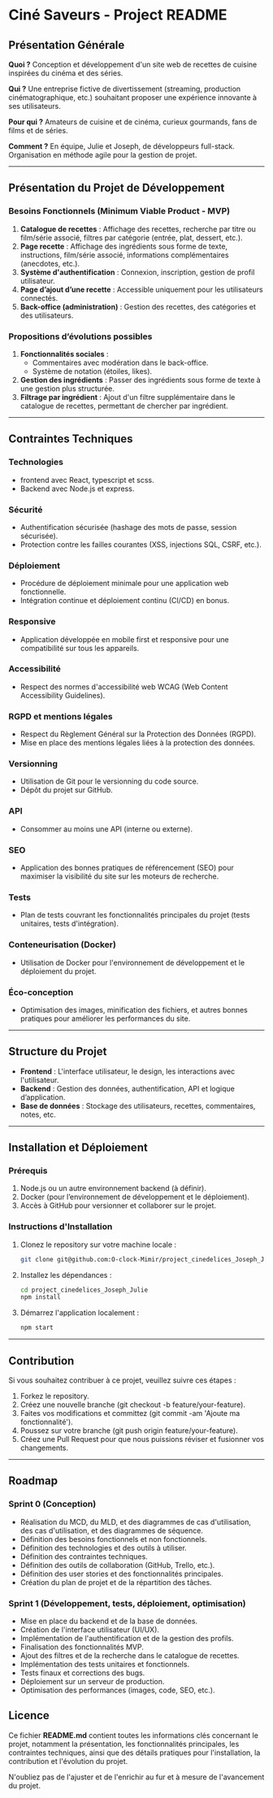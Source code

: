 # Ciné Saveurs - Project README

## Présentation Générale

**Quoi ?**
Conception et développement d'un site web de recettes de cuisine inspirées du cinéma et des séries.

**Qui ?**
Une entreprise fictive de divertissement (streaming, production cinématographique, etc.) souhaitant proposer une expérience innovante à ses utilisateurs.

**Pour qui ?**
Amateurs de cuisine et de cinéma, curieux gourmands, fans de films et de séries.

**Comment ?**
En équipe, Julie et Joseph, de développeurs full-stack. Organisation en méthode agile pour la gestion de projet.

---

## Présentation du Projet de Développement

### Besoins Fonctionnels (Minimum Viable Product - MVP)

1. **Catalogue de recettes** : Affichage des recettes, recherche par titre ou film/série associé, filtres par catégorie (entrée, plat, dessert, etc.).
2. **Page recette** : Affichage des ingrédients sous forme de texte, instructions, film/série associé, informations complémentaires (anecdotes, etc.).
3. **Système d'authentification** : Connexion, inscription, gestion de profil utilisateur.
4. **Page d’ajout d’une recette** : Accessible uniquement pour les utilisateurs connectés.
5. **Back-office (administration)** : Gestion des recettes, des catégories et des utilisateurs.

### Propositions d’évolutions possibles

1. **Fonctionnalités sociales** :
   - Commentaires avec modération dans le back-office.
   - Système de notation (étoiles, likes).
2. **Gestion des ingrédients** : Passer des ingrédients sous forme de texte à une gestion plus structurée.
3. **Filtrage par ingrédient** : Ajout d'un filtre supplémentaire dans le catalogue de recettes, permettant de chercher par ingrédient.

---

## Contraintes Techniques

### Technologies
- frontend avec React, typescript et scss.
- Backend avec Node.js et express.

### Sécurité
- Authentification sécurisée (hashage des mots de passe, session sécurisée).
- Protection contre les failles courantes (XSS, injections SQL, CSRF, etc.).

### Déploiement
- Procédure de déploiement minimale pour une application web fonctionnelle.
- Intégration continue et déploiement continu (CI/CD) en bonus.

### Responsive
- Application développée en mobile first et responsive pour une compatibilité sur tous les appareils.

### Accessibilité
- Respect des normes d'accessibilité web WCAG (Web Content Accessibility Guidelines).

### RGPD et mentions légales
- Respect du Règlement Général sur la Protection des Données (RGPD).
- Mise en place des mentions légales liées à la protection des données.

### Versionning
- Utilisation de Git pour le versionning du code source.
- Dépôt du projet sur GitHub.

### API
- Consommer au moins une API (interne ou externe).

### SEO
- Application des bonnes pratiques de référencement (SEO) pour maximiser la visibilité du site sur les moteurs de recherche.

### Tests
- Plan de tests couvrant les fonctionnalités principales du projet (tests unitaires, tests d'intégration).

### Conteneurisation (Docker)
- Utilisation de Docker pour l'environnement de développement et le déploiement du projet.

### Éco-conception
- Optimisation des images, minification des fichiers, et autres bonnes pratiques pour améliorer les performances du site.

---

## Structure du Projet

- **Frontend** : L'interface utilisateur, le design, les interactions avec l'utilisateur.
- **Backend** : Gestion des données, authentification, API et logique d’application.
- **Base de données** : Stockage des utilisateurs, recettes, commentaires, notes, etc.

---

## Installation et Déploiement

### Prérequis

1. Node.js ou un autre environnement backend (à définir).
2. Docker (pour l’environnement de développement et le déploiement).
3. Accès à GitHub pour versionner et collaborer sur le projet.

### Instructions d'Installation

1. Clonez le repository sur votre machine locale :
   ```bash
   git clone git@github.com:O-clock-Mimir/project_cinedelices_Joseph_Julie.git
   ```
2. Installez les dépendances :
   ```bash
   cd project_cinedelices_Joseph_Julie
   npm install
   ```
3. Démarrez l'application localement :
   ```bash
   npm start
   ```
---

## Contribution
Si vous souhaitez contribuer à ce projet, veuillez suivre ces étapes :

1. Forkez le repository.
2. Créez une nouvelle branche (git checkout -b feature/your-feature).
3. Faites vos modifications et committez (git commit -am 'Ajoute ma fonctionnalité').
4. Poussez sur votre branche (git push origin feature/your-feature).
5. Créez une Pull Request pour que nous puissions réviser et fusionner vos changements.

---

## Roadmap

### Sprint 0 (Conception)
- Réalisation du MCD, du MLD, et des diagrammes de cas d'utilisation, des cas d'utilisation, et des diagrammes de séquence.
- Définition des besoins fonctionnels et non fonctionnels.
- Définition des technologies et des outils à utiliser.
- Définition des contraintes techniques.
- Définition des outils de collaboration (GitHub, Trello, etc.).
- Définition des user stories et des fonctionnalités principales.
- Création du plan de projet et de la répartition des tâches.

### Sprint 1 (Développement, tests, déploiement, optimisation)
- Mise en place du backend et de la base de données.
- Création de l'interface utilisateur (UI/UX).
- Implémentation de l'authentification et de la gestion des profils.
- Finalisation des fonctionnalités MVP.
- Ajout des filtres et de la recherche dans le catalogue de recettes.
- Implémentation des tests unitaires et fonctionnels.
- Tests finaux et corrections des bugs.
- Déploiement sur un serveur de production.
- Optimisation des performances (images, code, SEO, etc.).

## Licence


Ce fichier **README.md** contient toutes les informations clés concernant le projet, notamment la présentation, les fonctionnalités principales, les contraintes techniques, ainsi que des détails pratiques pour l'installation, la contribution et l'évolution du projet.

N'oubliez pas de l'ajuster et de l'enrichir au fur et à mesure de l'avancement du projet.
